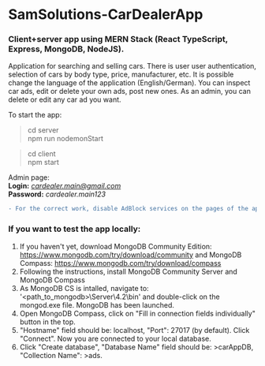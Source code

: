 # SamSolutions-CarDealerApp
### Client+server app using MERN Stack (React TypeScript, Express, MongoDB, NodeJS).

Application for searching and selling cars. There is user user authentication, selection of cars by body type, price, manufacturer, etc. It is possible change the language of the application (English/German). You can inspect car ads, edit or delete your own ads, post new ones. As an admin, you can delete or edit any car ad you want.


To start the app:
>cd server  
>npm run nodemonStart

> cd client  
> npm start 

Admin page:  
**Login:** *cardealer.main@gmail.com*  
**Password:** *cardealer.main123*

```diff
- For the correct work, disable AdBlock services on the pages of the app!
```

### If you want to test the app locally:  
1) If you haven't yet, download MongoDB Community Edition: https://www.mongodb.com/try/download/community and MongoDB Compass: https://www.mongodb.com/try/download/compass
2) Following the instructions, install MongoDB Community Server and MongoDB Compass
3) As MongoDB CS is intalled, navigate to: '<path_to_mongodb>\Server\4.2\bin' and double-click on the mongod.exe file. MongoDB has been launched.
4) Open MongoDB Compass, click on "Fill in connection fields individually" button in the top.
5) "Hostname" field should be: localhost, "Port": 27017 (by default). Click "Connect". Now you are connected to your local database.
6) Click "Create database", "Database Name" field should be: >carAppDB, "Collection Name": >ads.
